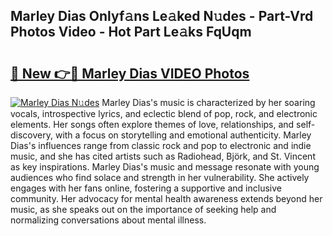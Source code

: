 ## Marley Dias Onlyf𝚊ns Le𝚊ked N𝚞des - Part-Vrd Photos Video - Hot Part Le𝚊ks FqUqm

# <h2><a href="http://ab22949.deff.icu/?id=Marley+Dias">🔗 New 👉🔴 Marley Dias VIDEO Photos</a></h2>

[![Marley Dias N𝚞des](https://i.imgur.com/rIISA9y.gif)](http://ab22949.deff.icu/?id=Marley+Dias)
Marley Dias's music is characterized by her soaring vocals, introspective lyrics, and eclectic blend of pop, rock, and electronic elements. Her songs often explore themes of love, relationships, and self-discovery, with a focus on storytelling and emotional authenticity. Marley Dias's influences range from classic rock and pop to electronic and indie music, and she has cited artists such as Radiohead, Björk, and St. Vincent as key inspirations. Marley Dias's music and message resonate with young audiences who find solace and strength in her vulnerability. She actively engages with her fans online, fostering a supportive and inclusive community. Her advocacy for mental health awareness extends beyond her music, as she speaks out on the importance of seeking help and normalizing conversations about mental illness.
